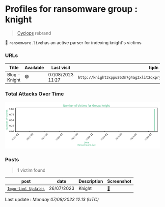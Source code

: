 # Profiles for ransomware group : **knight**


> [Cyclops](group/cyclops) rebrand


🔎 `ransomware.live`has an active  parser for indexing knight's victims

### URLs
| Title | Available | Last visit | fqdn | Screenshot 
|---|---|---|---|---|
| Blog - Knight | 🟢 | 07/08/2023 11:27 | `http://knight3xppu263m7g4ag3xlit2qxpryjwueobh7vjdc3zrscqlfu3pqd.onion` | <a href="https://images.ransomware.live/screenshots/knight3xppu263m7g4ag3xlit2qxpryjwueobh7vjdc3zrscqlfu3pqd-onion.png" target=_blank>📸</a> | 

### Total Attacks Over Time

![Statistics](../graphs/stats-knight.png)


### Posts

> 1 victim found

| post | date | Description | Screenshot | 
|---|---|---|---|
| [`Important Updates`](https://google.com/search?q=Important+Updates) | 26/07/2023 | Knight | <a href="https://images.ransomware.live/screenshots/posts/d8e5261ba91672d91d145f38033d68f5.png" target=_blank>📸</a> |



Last update : _Monday 07/08/2023 12.13 (UTC)_
